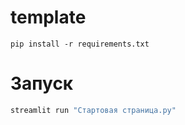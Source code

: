# template
```
pip install -r requirements.txt
```

# Запуск
```bash
streamlit run "Стартовая страница.py"
```
